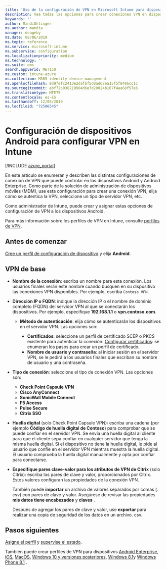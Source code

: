 ```yaml
---
title: 'Uso de la configuración de VPN en Microsoft Intune para dispositivos que ejecutan Android: Azure | Microsoft Docs'
description: Vea todas las opciones para crear conexiones VPN en dispositivos Android en Microsoft Intune. Escriba el nombre de la conexión, la dirección IP o el FQDN del servidor VPN, elija cómo se autentican los usuarios y elija los tipos de conexión Citrix, SonicWall, Check Point cápsula y pulse Secure.
keywords: ''
author: MandiOhlinger
ms.author: mandia
manager: dougeby
ms.date: 08/06/2019
ms.topic: reference
ms.service: microsoft-intune
ms.subservice: configuration
ms.localizationpriority: medium
ms.technology: ''
ms.suite: ems
search.appverid: MET150
ms.custom: intune-azure
ms.collection: M365-identity-device-management
ms.openlocfilehash: 8d9fefc2413e2dafbf5d0ad67ea15f5f8406cc1c
ms.sourcegitcommit: ebf72b038219904d6e7d20024b107f4aa68f57e6
ms.translationtype: MTE75
ms.contentlocale: es-ES
ms.lasthandoff: 12/05/2019
ms.locfileid: "72506545"
---
```

# <a name="android-device-settings-to-configure-vpn-in-intune"></a>Configuración de dispositivos Android para configurar VPN en Intune

[!INCLUDE [azure_portal](../includes/azure_portal.md)]

En este artículo se enumeran y describen las distintas configuraciones de conexión de VPN que puede controlar en los dispositivos Android y Android Enterprise. Como parte de la solución de administración de dispositivos móviles (MDM), use esta configuración para crear una conexión VPN, elija cómo se autentica la VPN, seleccione un tipo de servidor VPN, etc.

Como administrador de Intune, puede crear y asignar estas opciones de configuración de VPN a los dispositivos Android. 

Para más información sobre los perfiles de VPN en Intune, consulte [perfiles de VPN](vpn-settings-configure.md).

## <a name="before-you-begin"></a>Antes de comenzar

[Cree un perfil de configuración de dispositivo](vpn-settings-configure.md#create-a-device-profile) y elija **Android**.

## <a name="base-vpn"></a>VPN de base

- **Nombre de la conexión**: escriba un nombre para esta conexión. Los usuarios finales verán este nombre cuando busquen en su dispositivo las conexiones VPN disponibles. Por ejemplo, escriba `Contoso VPN`.
- **Dirección IP o FQDN**: indique la dirección IP o el nombre de dominio completo (FQDN) del servidor VPN al que se conectarán los dispositivos. Por ejemplo, especifique **192.168.1.1** o **vpn.contoso.com**.

  - **Método de autenticación**: elija cómo se autenticarán los dispositivos en el servidor VPN. Las opciones son:

    - **Certificados**: seleccione un perfil de certificado SCEP o PKCS existente para autenticar la conexión. [Configurar certificados](../protect/certificates-configure.md): se enumeran los pasos para crear un perfil de certificado.
    - **Nombre de usuario y contraseña**: al iniciar sesión en el servidor VPN, se le pedirá a los usuarios finales que escriban su nombre de usuario y una contraseña.

- **Tipo de conexión**: seleccione el tipo de conexión VPN. Las opciones son:

  - **Check Point Capsule VPN**
  - **Cisco AnyConnect**
  - **SonicWall Mobile Connect**
  - **F5 Access**
  - **Pulse Secure**
  - **Citrix SSO**

- **Huella digital** (solo Check Point Capsule VPN): escriba una cadena (por ejemplo **Código de huella digital de Contoso**) para comprobar que se puede confiar en el servidor VPN. Se envía una huella digital al cliente para que el cliente sepa confiar en cualquier servidor que tenga la misma huella digital. Si el dispositivo no tiene la huella digital, le pide al usuario que confíe en el servidor VPN mientras muestra la huella digital. El usuario comprueba la huella digital manualmente y opta por confiar para conectarse.
- **Especifique pares clave-valor para los atributos de VPN de Citrix** (solo Citrix): escriba los pares de clave y valor, proporcionados por Citrix. Estos valores configuran las propiedades de la conexión VPN. 

  También puede **importar** un archivo de valores separados por comas (. csv) con pares de clave y valor. Asegúrese de revisar las propiedades **mis datos tiene encabezados** y **claves** .

  Después de agregar los pares de clave y valor, use **exportar** para realizar una copia de seguridad de los datos en un archivo. csv.

## <a name="next-steps"></a>Pasos siguientes

[Asigne el perfil](device-profile-assign.md) y [supervise el estado](device-profile-monitor.md).

También puede crear perfiles de VPN para dispositivos [Android Enterprise](vpn-settings-android-enterprise.md), [iOS](vpn-settings-ios.md), [MacOS](vpn-settings-macos.md), [Windows 10 y versiones posteriores](vpn-settings-windows-10.md), [Windows 8.1](vpn-settings-windows-8-1.md)y [Windows Phone 8,1](vpn-settings-windows-phone-8-1.md) .
